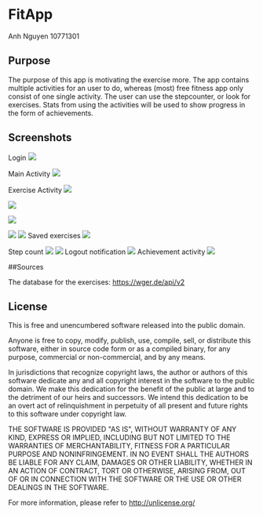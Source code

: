 # FitApp
Anh Nguyen
10771301

## Purpose
The purpose of this app is motivating the exercise more. The app contains multiple activities for an user to do, whereas (most) free fitness app only consist of one single activity. The user can use the stepcounter, or look for exercises. Stats from using the activities will be used to show progress in the form of achievements.

## Screenshots
Login
![](doc/Screenshot_2017-02-03-00-42-27.png)

Main Activity
![](doc/Screenshot_2017-02-03-00-42-42.png)

Exercise Activity
![](doc/Screenshot_2017-02-03-00-42-53.png)

![](doc/Screenshot_2017-02-03-00-43-20.png)

![](doc/Screenshot_2017-02-03-00-43-43.png)

![](doc/Screenshot_2017-02-03-00-43-54.png)
![](doc/Screenshot_2017-02-03-00-44-01.png)
Saved exercises
![](doc/Screenshot_2017-02-03-00-44-43.png)

Step count
![](doc/Screenshot_2017-02-03-00-44-54.png)
![](doc/Screenshot_2017-02-03-00-45-41.png)
Logout notification
![](doc/Screenshot_2017-02-03-00-45-58.png)
Achievement activity
![](doc/Screenshot_2017-02-03-00-46-24.png)

##Sources

The database for the exercises: https://wger.de/api/v2

## License
This is free and unencumbered software released into the public domain.

Anyone is free to copy, modify, publish, use, compile, sell, or
distribute this software, either in source code form or as a compiled
binary, for any purpose, commercial or non-commercial, and by any
means.

In jurisdictions that recognize copyright laws, the author or authors
of this software dedicate any and all copyright interest in the
software to the public domain. We make this dedication for the benefit
of the public at large and to the detriment of our heirs and
successors. We intend this dedication to be an overt act of
relinquishment in perpetuity of all present and future rights to this
software under copyright law.

THE SOFTWARE IS PROVIDED "AS IS", WITHOUT WARRANTY OF ANY KIND,
EXPRESS OR IMPLIED, INCLUDING BUT NOT LIMITED TO THE WARRANTIES OF
MERCHANTABILITY, FITNESS FOR A PARTICULAR PURPOSE AND NONINFRINGEMENT.
IN NO EVENT SHALL THE AUTHORS BE LIABLE FOR ANY CLAIM, DAMAGES OR
OTHER LIABILITY, WHETHER IN AN ACTION OF CONTRACT, TORT OR OTHERWISE,
ARISING FROM, OUT OF OR IN CONNECTION WITH THE SOFTWARE OR THE USE OR
OTHER DEALINGS IN THE SOFTWARE.

For more information, please refer to <http://unlicense.org/>
